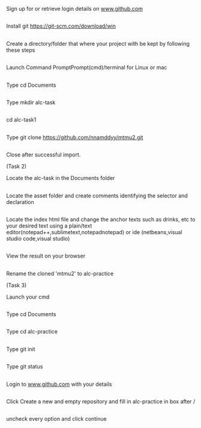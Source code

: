 Sign up for or retrieve login details on www.github.com
##
Install git https://git-scm.com/download/win
##
Create a directory/folder that where your project with be kept by following these steps
##
Launch Command PromptPrompt(cmd)/terminal for Linux or mac
##
Type cd Documents
##
Type mkdir alc-task
##
cd alc-task1
##
Type git clone https://github.com/nnamddyy/mtmu2.git
##
Close after successful import.

(Task 2)

Locate the alc-task in the Documents folder
##
Locate the asset folder and create comments identifying the selector and declaration
##
Locate the index html file and change the anchor texts such as drinks, etc to your desired text using a plain/text editor(notepad++,sublimetext,notepadnotepad) or ide (netbeans,visual studio code,visual studio)
##
View the result on your browser 
##
Rename the cloned 'mtmu2' to alc-practice

(Task 3)

Launch your cmd
##
Type cd Documents
##
Type cd alc-practice
##
Type git init
##
Type git status
##
Login to www.github.com with your details
##
Click Create a new and empty repository and fill in alc-practice in box after /
##
uncheck every option and click continue
